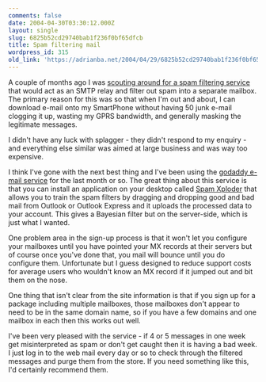 ```yaml
---
comments: false
date: 2004-04-30T03:30:12.000Z
layout: single
slug: 6825b52cd29740bab1f236f0bf65dfcb
title: Spam filtering mail
wordpress_id: 315
old_link: 'https://adrianba.net/2004/04/29/6825b52cd29740bab1f236f0bf65dfcb/'
---
```

A couple of months ago I was
[
scouting around for a spam filtering service](http://groups.yahoo.com/group/win_tech_off_topic/message/26489) that would act as
an SMTP relay and filter out spam into a separate mailbox. The
primary reason for this was so that when I'm out and about, I can
download e-mail onto my SmartPhone without having 50 junk e-mail
clogging it up, wasting my GPRS bandwidth, and generally masking
the legitimate messages.

I didn't have any luck with splagger - they didn't respond to my
enquiry - and everything else similar was aimed at large business
and was way too expensive.

I think I've gone with the next best thing and I've been using
the [godaddy
e-mail service](https://www.godaddy.com/gdshop/email.asp) for the last month or so. The great thing about
this service is that you can install an application on your desktop
called
[
Spam Xploder](http://www.godaddy.com/gdshop/faq/faq.asp?faq_id=540&topic_id=20) that allows you to train the spam filters by
dragging and dropping good and bad mail from Outlook or Outlook
Express and it uploads the processed data to your account. This
gives a Bayesian filter but on the server-side, which is just what
I wanted.

One problem area in the sign-up process is that it won't let you
configure your mailboxes until you have pointed your MX records at
their servers but of course once you've done that, you mail will
bounce until you do configure them. Unfortunate but I guess
designed to reduce support costs for average users who wouldn't
know an MX record if it jumped out and bit them on the nose.

One thing that isn't clear from the site information is that if
you sign up for a package including multiple mailboxes, those
mailboxes don't appear to need to be in the same domain name, so if
you have a few domains and one mailbox in each then this works out
well.

I've been very pleased with the service - if 4 or 5 messages in
one week get misinterpreted as spam or don't get caught then it is
having a bad week. I just log in to the web mail every day or so to
check through the filtered messages and purge them from the store.
If you need something like this, I'd certainly recommend them.
